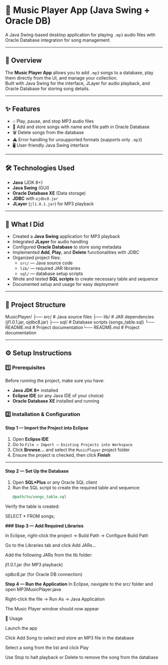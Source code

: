 # 🎵 Music Player App (Java Swing + Oracle DB)

A Java Swing-based desktop application for playing `.mp3` audio files with Oracle Database integration for song management.

---

## 📌 Overview
The **Music Player App** allows you to add `.mp3` songs to a database, play them directly from the UI, and manage your collection.  
Built with Java Swing for the interface, JLayer for audio playback, and Oracle Database for storing song details.

---

## ✨ Features
- 🎶 Play, pause, and stop MP3 audio files
- 📂 Add and store songs with name and file path in Oracle Database
- 🗑 Delete songs from the database
- ⚠ Error handling for unsupported formats (supports only `.mp3`)
- 🖥 User-friendly Java Swing interface

---

## 🛠️ Technologies Used
- **Java** (JDK 8+)
- **Java Swing** (GUI)
- **Oracle Database XE** (Data storage)
- **JDBC** with `ojdbc8.jar`
- **JLayer** (`jl1.0.1.jar`) for MP3 playback

---

## 🚀 What I Did
- Created a **Java Swing** application for MP3 playback
- Integrated **JLayer** for audio handling
- Configured **Oracle Database** to store song metadata
- Implemented **Add**, **Play**, and **Delete** functionalities with JDBC
- Organized project files:
  - `src/` — Java source code
  - `lib/` — required JAR libraries
  - `sql/` — database setup scripts
- Wrote and tested **SQL scripts** to create necessary table and sequence
- Documented setup and usage for easy deployment

---
## 📂 Project Structure
MusicPlayer/
├── src/ # Java source files
├── lib/ # JAR dependencies (jl1.0.1.jar, ojdbc8.jar)
├── sql/ # Database scripts (songs_table.sql)
└── README.md # Project documentation└── README.md # Project documentation

---

## ⚙️ Setup Instructions

### 1️⃣ Prerequisites
Before running the project, make sure you have:
- **Java JDK 8+** installed
- **Eclipse IDE** (or any Java IDE of your choice)
- **Oracle Database XE** installed and running

### 2️⃣ Installation & Configuration

#### Step 1 — Import the Project into Eclipse
1. Open **Eclipse IDE**
2. Go to `File → Import → Existing Projects into Workspace`
3. Click **Browse…** and select the `MusicPlayer` project folder
4. Ensure the project is checked, then click **Finish**

---

#### Step 2 — Set Up the Database
1. Open **SQL*Plus** or any Oracle SQL client
2. Run the SQL script to create the required table and sequence:
   ```sql
   @path/to/songs_table.sql
Verify the table is created:

SELECT * FROM songs;

**### Step 3 — Add Required Libraries**

In Eclipse, right-click the project → Build Path → Configure Build Path

Go to the Libraries tab and click Add JARs…

Add the following JARs from the lib folder:

jl1.0.1.jar (for MP3 playback)

ojdbc8.jar (for Oracle DB connection)

**Step 4 — Run the Application**
In Eclipse, navigate to the src/ folder and open MP3MusicPlayer.java

Right-click the file → Run As → Java Application

The Music Player window should now appear

🎯 Usage

Launch the app

Click Add Song to select and store an MP3 file in the database

Select a song from the list and click Play

Use Stop to halt playback or Delete to remove the song from the database


